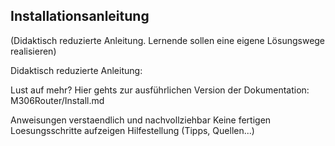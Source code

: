 ## Installationsanleitung 
(Didaktisch reduzierte Anleitung. Lernende sollen eine eigene Lösungswege realisieren)

Didaktisch reduzierte Anleitung: 


Lust auf mehr? Hier gehts zur ausführlichen Version der Dokumentation:  M306Router/Install.md 


Anweisungen verstaendlich und nachvollziehbar
Keine fertigen Loesungsschritte aufzeigen
Hilfestellung (Tipps, Quellen...)

